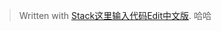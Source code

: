 


> Written with [Stack这里输入代码Edit中文版](https://stackedit.cn/).
哈哈

<!--stackedit_data:
eyJoaXN0b3J5IjpbMzg4NzcwNzAwLDM4MTg1MTM2LDQ0MDkwNT
YxOV19
-->